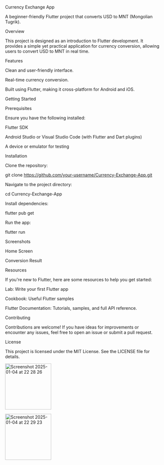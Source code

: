 Currency Exchange App

A beginner-friendly Flutter project that converts USD to MNT (Mongolian Tugrik).

Overview

This project is designed as an introduction to Flutter development. It provides a simple yet practical application for currency conversion, allowing users to convert USD to MNT in real time.

Features

Clean and user-friendly interface.

Real-time currency conversion.

Built using Flutter, making it cross-platform for Android and iOS.

Getting Started

Prerequisites

Ensure you have the following installed:

Flutter SDK

Android Studio or Visual Studio Code (with Flutter and Dart plugins)

A device or emulator for testing

Installation

Clone the repository:

git clone https://github.com/your-username/Currency-Exchange-App.git

Navigate to the project directory:

cd Currency-Exchange-App

Install dependencies:

flutter pub get

Run the app:

flutter run

Screenshots

Home Screen

Conversion Result

Resources

If you're new to Flutter, here are some resources to help you get started:

Lab: Write your first Flutter app

Cookbook: Useful Flutter samples

Flutter Documentation: Tutorials, samples, and full API reference.

Contributing

Contributions are welcome! If you have ideas for improvements or encounter any issues, feel free to open an issue or submit a pull request.

License

This project is licensed under the MIT License. See the LICENSE file for details.
>>>>>>> 
<img width="150" alt="Screenshot 2025-01-04 at 22 28 26" src="https://github.com/user-attachments/assets/7bf979a4-e853-4f3f-b05b-7037ce7641f3" />

>>>>>>> 
<img width="150" alt="Screenshot 2025-01-04 at 22 29 23" src="https://github.com/user-attachments/assets/facb95ff-ce12-4fe6-836e-b4d015d90b1e" />

